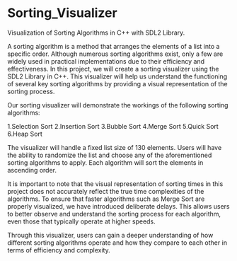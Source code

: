 # Sorting_Visualizer
Visualization of Sorting Algorithms in C++ with SDL2 Library.

A sorting algorithm is a method that arranges the elements of a list into a specific order. Although numerous sorting algorithms exist, only a few are widely used in practical implementations due to their efficiency and effectiveness. In this project, we will create a sorting visualizer using the SDL2 Library in C++. This visualizer will help us understand the functioning of several key sorting algorithms by providing a visual representation of the sorting process.

Our sorting visualizer will demonstrate the workings of the following sorting algorithms:

1.Selection Sort
2.Insertion Sort
3.Bubble Sort
4.Merge Sort
5.Quick Sort
6.Heap Sort

The visualizer will handle a fixed list size of 130 elements. Users will have the ability to randomize the list and choose any of the aforementioned sorting algorithms to apply. Each algorithm will sort the elements in ascending order.

It is important to note that the visual representation of sorting times in this project does not accurately reflect the true time complexities of the algorithms. To ensure that faster algorithms such as Merge Sort are properly visualized, we have introduced deliberate delays. This allows users to better observe and understand the sorting process for each algorithm, even those that typically operate at higher speeds.

Through this visualizer, users can gain a deeper understanding of how different sorting algorithms operate and how they compare to each other in terms of efficiency and complexity.







